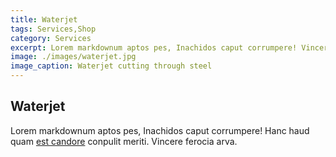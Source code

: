 ```yaml
---
title: Waterjet
tags: Services,Shop
category: Services
excerpt: Lorem markdownum aptos pes, Inachidos caput corrumpere! Vincere ferocia arva.
image: ./images/waterjet.jpg
image_caption: Waterjet cutting through steel
---
```


## Waterjet

Lorem markdownum aptos pes, Inachidos caput corrumpere! Hanc haud quam [est
candore](http://quisquis-in.io/ramossuperum) conpulit meriti. Vincere ferocia
arva.